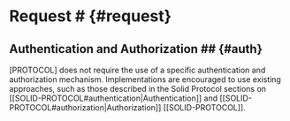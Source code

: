 # Request # {#request}

## Authentication and Authorization ## {#auth}

[PROTOCOL] does not require the use of a specific authentication and authorization mechanism. Implementations are encouraged to use existing approaches, such as those described in the Solid Protocol sections on [[SOLID-PROTOCOL#authentication|Authentication]] and [[SOLID-PROTOCOL#authorization|Authorization]] [[SOLID-PROTOCOL]].
